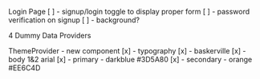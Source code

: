 Login Page
    [ ] - signup/login toggle to display proper form
    [ ] - password verification on signup
    [ ] - background?

4 Dummy Data Providers 

ThemeProvider - new component
[x] - typography
    [x] - baskerville 
    [x] - body 1&2 arial
[x] - primary - darkblue #3D5A80
[x] - secondary - orange #EE6C4D

